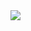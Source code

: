 <img src="https://capsule-render.vercel.app/api?type=Soft&height=150&color=006AFF&text=Kim%20JungIL&fontColor=FFFFFF" />
